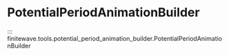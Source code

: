 # PotentialPeriodAnimationBuilder
::: finitewave.tools.potential_period_animation_builder.PotentialPeriodAnimationBuilder
